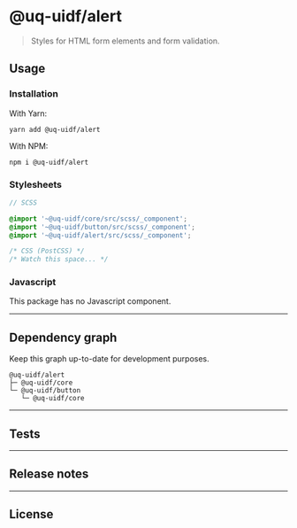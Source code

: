 # @uq-uidf/alert

> Styles for HTML form elements and form validation.

## Usage

### Installation

With Yarn:
```shell
yarn add @uq-uidf/alert
```

With NPM:
```shell
npm i @uq-uidf/alert
```

### Stylesheets

```scss
// SCSS

@import '~@uq-uidf/core/src/scss/_component';
@import '~@uq-uidf/button/src/scss/_component';
@import '~@uq-uidf/alert/src/scss/_component';
```

```css
/* CSS (PostCSS) */
/* Watch this space... */
```

### Javascript

This package has no Javascript component.

---

## Dependency graph

Keep this graph up-to-date for development purposes.

```shell
@uq-uidf/alert
├─ @uq-uidf/core
└─ @uq-uidf/button
   └─ @uq-uidf/core
```

---

## Tests

---

## Release notes

---

## License
